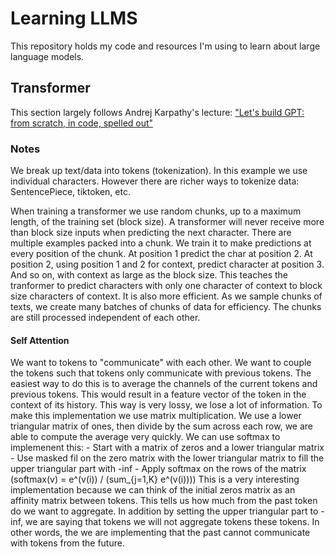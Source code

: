 # Learning LLMS

This repository holds my code and resources I'm using to learn about large language models.

## Transformer

This section largely follows Andrej Karpathy's lecture: ["Let's build GPT: from scratch, in code, spelled out"](https://www.youtube.com/watch?v=kCc8FmEb1nY) 

### Notes
We break up text/data into tokens (tokenization). In this example we use individual characters. However there are richer ways to tokenize data: SentencePiece, tiktoken, etc.

When training a transformer we use random chunks, up to a maximum length, of the training set (block size). A transformer will never receive more than block size inputs when predicting the next character. There are multiple examples packed into a chunk. We train it to make predictions at every position of the chunk. At position 1 predict the char at position 2. At position 2, using position 1 and 2 for context, predict character at position 3. And so on, with context as large as the block size. This teaches the tranformer to predict characters with only one character of context to block size characters of context. It is also more efficient.
As we sample chunks of texts, we create many batches of chunks of data for efficiency. The chunks are still processed independent of each other.

#### Self Attention
We want to tokens to "communicate" with each other. We want to couple the tokens such that tokens only communicate with previous tokens. The easiest way to do this is to average the channels of the current tokens and previous tokens. This would result in a feature vector of the token in the context of its history. This way is very lossy, we lose a lot of information. 
To make this implementation we use matrix multiplication. We use a lower triangular matrix of ones, then divide by the sum across each row, we are able to compute the average very quickly. We can use softmax to implemenent this:
    - Start with a matrix of zeros and a lower triangular matrix
    - Use masked fil on the zero matrix with the lower triangular matrix to fill the upper triangular part with -inf
    - Apply softmax on the rows of the matrix (softmax(v) = e^(v(i)) / (sum_{j=1,K} e^(v(i))))
This is a very interesting implementation because we can think of the initial zeros matrix as an affinity matrix between tokens. This tells us how much from the past token do we want to aggregate. In addition by setting the upper triangular part to -inf, we are saying that tokens we will not aggregate tokens these tokens. In other words, the we are implementing that the past cannot communicate with tokens from the future.
